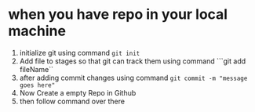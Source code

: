# when you have repo in your local machine

1. initialize git using command ```git init``` 
2. Add file to stages so that git  can track them using command ```git add fileName``
3. after adding commit changes using  command ```git commit -m "message goes here"```
4. Now Create a empty Repo in Github
5. then follow command over there 


